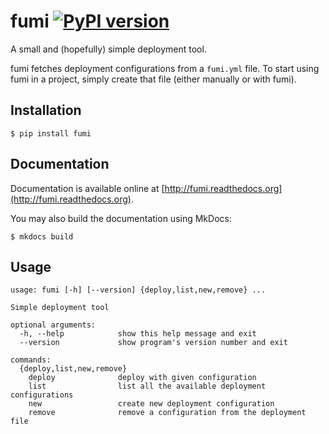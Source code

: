 # fumi [![PyPI version](https://img.shields.io/pypi/v/fumi.svg)](https://pypi.python.org/pypi/fumi)

A small and (hopefully) simple deployment tool.

fumi fetches deployment configurations from a `fumi.yml` file. To start using fumi in a project, simply create that file (either manually or with fumi).

## Installation

```
$ pip install fumi
```

## Documentation

Documentation is available online at [http://fumi.readthedocs.org](http://fumi.readthedocs.org).

You may also build the documentation using MkDocs:

~~~shell
$ mkdocs build
~~~

## Usage

~~~
usage: fumi [-h] [--version] {deploy,list,new,remove} ...

Simple deployment tool

optional arguments:
  -h, --help            show this help message and exit
  --version             show program's version number and exit

commands:
  {deploy,list,new,remove}
    deploy              deploy with given configuration
    list                list all the available deployment configurations
    new                 create new deployment configuration
    remove              remove a configuration from the deployment file
~~~
